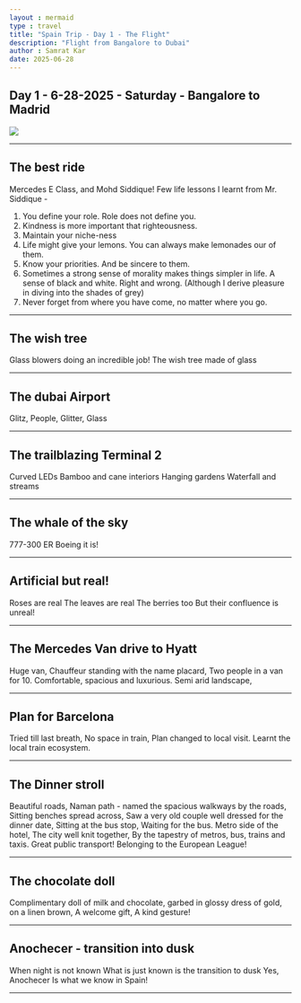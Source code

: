 ```yaml
---
layout : mermaid
type : travel
title: "Spain Trip - Day 1 - The Flight"
description: "Flight from Bangalore to Dubai"
author : Samrat Kar
date: 2025-06-28
---
```

## Day 1 - 6-28-2025 - Saturday - Bangalore to Madrid  

![](/assets/travels/spain25/day1-sat-6-28-25-blr-mad.png)

---

## The best ride  

Mercedes E Class, and Mohd Siddique! 
Few life lessons I learnt from Mr. Siddique - 

1. You define your role. Role does not define you. 
2. Kindness is more important that righteousness. 
3. Maintain your niche-ness
4. Life might give your lemons. You can always make lemonades our of them. 
5. Know your priorities. And be sincere to them.
6. Sometimes a strong sense of morality makes things simpler in life. A sense of black and white. Right and wrong. (Although I derive pleasure in diving into the shades of grey)
7. Never forget from where you have come, no matter where you go. 

---

## The wish tree  

Glass blowers doing an incredible job!
The wish tree made of glass

---

## The dubai Airport

Glitz, People, Glitter, Glass

---

## The trailblazing Terminal 2

Curved LEDs
Bamboo and cane interiors
Hanging gardens
Waterfall and streams

---

## The whale of the sky

777-300 ER
Boeing it is!

---

## Artificial but real!

Roses are real
The leaves are real
The berries too
But their confluence is unreal!

---

## The Mercedes Van drive to Hyatt 

Huge van, 
Chauffeur standing with the name placard,
Two people in a van for 10.
Comfortable, spacious and luxurious.
Semi arid landscape,

---

## Plan for Barcelona 

Tried till last breath,
No space in train,
Plan changed to local visit.
Learnt the local train ecosystem.

---

## The Dinner stroll 

Beautiful roads, 
Naman path - named the spacious walkways by the roads,
Sitting benches spread across,
Saw a very old couple well dressed for the dinner date,
Sitting at the bus stop, 
Waiting for the bus. 
Metro side of the hotel,
The city well knit together,
By the tapestry of metros, bus, trains and taxis.
Great public transport! 
Belonging to the European League!

---

## The chocolate doll

Complimentary doll of milk and chocolate,
garbed in glossy dress of gold,
on a linen brown,
A welcome gift, 
A kind gesture!

---

## Anochecer - transition into dusk

When night is not known
What is just known is the transition to dusk
Yes, Anochecer
Is what we know in Spain!

---




